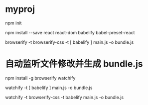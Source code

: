 # myproj

npm init

npm install --save react react-dom babelify babel-preset-react

browserify -t browserify-css -t [ babelify ] main.js -o bundle.js

# 自动监听文件修改并生成 bundle.js

npm install -g browserify watchify

watchify -t [ babelify ] main.js -o bundle.js

watchify -t browserify-css -t babelify main.js -o bundle.js